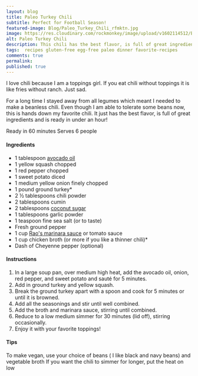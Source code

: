 ```yaml
---
layout: blog
title: Paleo Turkey Chili
subtitle: Perfect for Football Season!
featured-image: Blog/Paleo_Turkey_Chili_rfmktn.jpg
image: https://res.cloudinary.com/rockmonkey/image/upload/v1602114512/Blog/Paleo_Turkey_Chili_rfmktn.jpg
alt: Paleo Turkey Chili
description: This chili has the best flavor, is full of great ingredients and comes together an under an hour.
tags:  recipes gluten-free egg-free paleo dinner favorite-recipes
comments: true
permalink:
published: true
---
```

I love chili because I am a toppings girl. If you eat chili without toppings it is like fries without ranch. Just sad.

For a long time I stayed away from all legumes which meant I needed to make a beanless chili. Even though I am able to tolerate some beans now, this is hands down my favorite chili. It just has the best flavor, is full of great ingredients and is ready in under an hour!

Ready in 60 minutes
Serves 6 people

#### Ingredients
* 1 tablespoon [avocado oil](https://www.amazon.com/gp/product/B00K4QF4HO/ref=as_li_qf_asin_il_tl?ie=UTF8&tag=h3withlaura-20&creative=9325&linkCode=as2&creativeASIN=B00K4QF4HO&linkId=47d2f2b20f4aed10c63c96188c3f1ca1)
* 1 yellow squash chopped
* 1 red pepper chopped
* 1 sweet potato diced
* 1 medium yellow onion finely chopped
* 1 pound ground turkey*
* 2 ½ tablespoons chili powder
* 2 tablespoons cumin
* 2 tablespoons [coconut sugar](https://www.amazon.com/gp/product/B009324C0U/ref=as_li_tl?ie=UTF8&tag=h3withlaura-20&camp=1789&creative=9325&linkCode=as2&creativeASIN=B009324C0U&linkId=75e1a167c9eec7736b87373055baef54)
* 1 tablespoons garlic powder
* 1 teaspoon fine sea salt (or to taste)
* Fresh ground pepper
* 1 cup [Rao's marinara sauce](https://www.amazon.com/gp/product/B01MRGWG9V/ref=as_li_qf_asin_il_tl?ie=UTF8&tag=h3withlaura-20&creative=9325&linkCode=as2&creativeASIN=B01MRGWG9V&linkId=ef268d4e97213abda22451df21ea0b72) or tomato sauce
* 1 cup chicken broth (or more if you like a thinner chili)*
* Dash of Cheyenne pepper (optional)

#### Instructions
1. In a large soup pan, over medium high heat, add the avocado oil,  onion, red pepper, and sweet potato and sauté for 5 minutes.
2. Add in ground turkey and yellow squash.
3. Break the ground turkey apart with a spoon and cook for 5 minutes or until it is browned.
4. Add all the seasonings and stir until well combined.
5. Add the broth and marinara sauce, stirring until combined.
6. Reduce to a low medium simmer for 30 minutes (lid off), stirring occasionally.
7. Enjoy it with your favorite toppings!

#### Tips
To make vegan, use your choice of beans ( I like black and navy beans) and vegetable broth
If you want the chili to simmer for longer, put the heat on low
